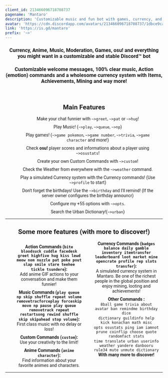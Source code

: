 ```yaml
---
client_id: 213466096718708737
pagename: 'Mantaro'
description: 'Customizable music and fun bot with games, currency, and a lot to offer!'
avatar: 'https://cdn.discordapp.com/avatars/213466096718708737/1dbce9ca83454e761bdb6a482354f8c0.jpg'
link: 'https://is.gd/mantaro'
prefix: '~>'
---
```

  <link href='http://fonts.googleapis.com/css?family=Roboto' rel='stylesheet' type='text/css'>
<style>
    body {
      font-family: 'Roboto', sans-serif;
    }
		.doublelist {
			list-style-type: none;
			list-style-position: inside;
			columns: 2;
			-webkit-columns: 2;
			-moz-columns: 2;
		}

		code {
			background-color: #
f9f9f9 !important;
			color: #222 !important;
			border-radius: 5px;
		}
		
		a:link, a:visited, a:hover {
		
		}
</style>
	<center>
	<h3>Currency, Anime, Music, Moderation, Games, osu! and everything you might want in a customizable and stable Discord™️ bot</h3>
		<h3>Customizable welcome messages, 100% clear music, Action (emotion) commands and a wholesome currency system with Items, Achievements, Mining and way more!</h3>
	<br>
	<h2>Main Features</h2>
	<div>
		<ul style="list-style-type: none;">
			<li style = "margin: 10px;">Make your chat funnier with <code>~>greet</code>, <code>~>pat</code> or <code>~>hug</code>!</li>
			<li style = "margin: 10px;">Play Music! (<code>~>play</code>, <code>~>queue</code>, <code>~>np</code>)</li>
<li style = "margin: 10px;">Play games!
 (<code>~>game pokemon</code>, <code>~>game number</code>, <code>~>trivia</code>, <code>~>game character</code> and more!)</li>
			<li style = "margin: 10px;">Check <b>osu!</b> player scores and informations about a player using <code>~>osustats</code>!</li>
			<li style = "margin: 10px;">Create your own Custom Commands with <code>~>custom</code>!</li>
			<li style = "margin: 10px;">Check the Weather from everywhere with the <code>~>weather</code> command.</li>
			<li style = "margin: 10px;">Play a simulated Currency system with the Currency commands! (Use <code>~>profile</code> to start)</li>
			<li style = "margin: 10px;">Don't forget the birthdays! Use the <code>~>birthday</code> and I'll remind! (If the server owner configures the birthday announcr)</li>
			<li style = "margin: 10px;">Configure my +55 options with <code>~>opts</code>.</li>
			<li style = "margin: 10px;">Search the Urban Dictionary!(<code>~>urban</code>)</li>
		</ul>
	</div>
	<hr>
	<h2>Some more features (with more to discover!)</h2>
	<div>
		<ul class="doublelist" style="list-style-type: none;">
			<li style = "margin: 10px;"><b>Action Commands (<code>bite bloodsuck cuddle facedesk greet highfive hug kiss lewd meow nom nuzzle pat poke pout slap smile stare teehee tickle tsundere</code>):</b><br>Add anime GIF actions to your conversation and make them funnier!</li>
			<li style = "margin: 10px;"><b>Music Commands (<code>play queue np skip shuffle repeat volume removetracforceplay forceskip move np pause play queue removetrack repeat restartsong rewind shuffle skip skipahead stop volume</code>):</b><br>First class music with no delay or loss!</li>
			<li style = "margin: 10px;"><b>Custom Commands (<code>custom</code>):</b><br>Use your creativity to the limit!</li>
			<li style = "margin: 10px;"><b>Anime Commands (<code>anime character</code>):</b><br>Find information about your favorite animes and characters.</li>
			<li style = "margin: 10px;"><b>Currency Commands (<code>badges balance daily gamble inventory itemtransfer leaderboard loot market mine opencrate profile rep slots transfer</code>):</b><br>A simulated currency system in Mantaro. Be one of the richest people in the global position and enjoy mining, looting and achievements!</li>
			<li style = "margin: 10px;"><b>Other Commands :</b><br><code>8ball game trivia about avatar ban remindme birthday dice</code><br><code>dictionary guildinfo help kick konachan math misc</code><br><code>opts osustats ping iam iamnot prune coinflip choose quote randomfact stats</code><br><code>time translate urban userinfo weather yandere danbooru rule34 mute unmute dictionary</code><br><b>With many more to discover!</b></li>
		</ul>
	</div>
	<hr>
<!--
This data was imported from ls.terminal.ink
-->
